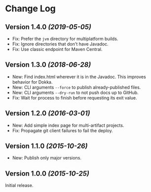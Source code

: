 Change Log
==========

Version 1.4.0 *(2019-05-05)*
----------------------------

 * Fix: Prefer the `jvm` directory for multiplatform builds.
 * Fix: Ignore directories that don't have Javadoc.
 * Fix: Use classic endpoint for Maven Central.


Version 1.3.0 *(2018-06-28)*
----------------------------

 * New: Find index.html wherever it is in the Javadoc. This improves behavior for Dokka.
 * New: CLI arguments `--force` to publish already-published files.
 * New: CLI arguments `--dry-run` to not push docs up to GitHub.
 * Fix: Wait for process to finish before requesting its exit value.


Version 1.2.0 *(2016-03-01)*
----------------------------

 * New: Add simple index page for multi-artifact projects.
 * Fix: Propagate git client failures to fail the deploy.


Version 1.1.0 *(2015-10-26)*
----------------------------

 * New: Publish only major versions.


Version 1.0.0 *(2015-10-25)*
----------------------------

Initial release.
